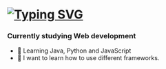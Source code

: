 # [![Typing SVG](https://readme-typing-svg.demolab.com?font=Minecraft&duration=3500&pause=1000&color=FFFFFF&width=435&lines=%C2%A1Welcome!+%F0%9F%91%8B;I'm+Diego)](https://git.io/typing-svg)

### Currently studying Web development
- 📖 Learning Java, Python and JavaScript
- 👾 I want to learn how to use different frameworks.
